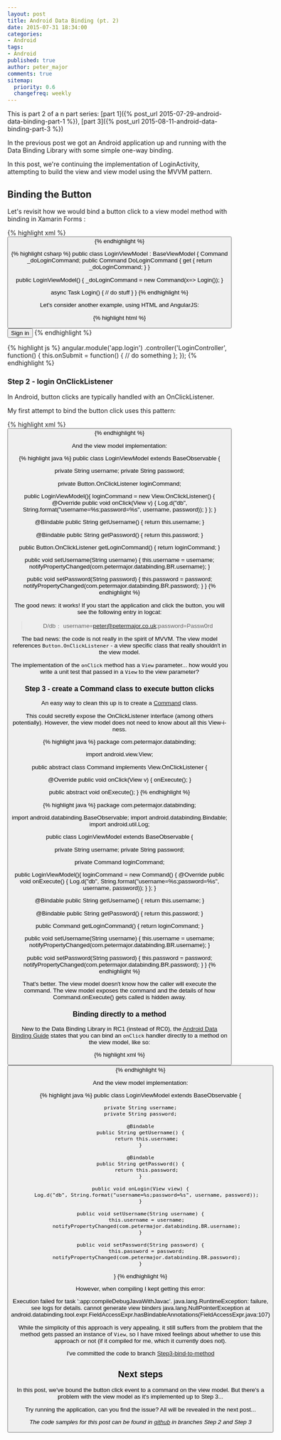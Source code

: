 ```yaml
---
layout: post
title: Android Data Binding (pt. 2)
date: 2015-07-31 18:34:00
categories:
- Android
tags:
- Android
published: true
author: peter_major
comments: true
sitemap:
  priority: 0.6
  changefreq: weekly
---
```


This is part 2 of a n part series: [part 1]({% post_url 2015-07-29-android-data-binding-part-1 %}), [part 3]({% post_url 2015-08-11-android-data-binding-part-3 %})

In the previous post we got an Android application up and running with the Data Binding Library with some simple one-way binding.

In this post, we're continuing the implementation of LoginActivity, attempting to build the view and view model using the MVVM pattern.

## Binding the Button 

Let's revisit how we would bind a button click to a view model method with binding in Xamarin Forms :

{% highlight xml %}
<Button Text="{i18n:Translate LoginButton}" Command="{Binding DoLoginCommand}" />
{% endhighlight %}

{% highlight csharp %}
public class LoginViewModel : BaseViewModel
{
  Command _doLoginCommand;
  public Command DoLoginCommand
  {
    get { return _doLoginCommand; }
  }

  public LoginViewModel()
  {
    _doLoginCommand = new Command(x=> Login());
  }

  async Task Login()
  {
    // do stuff
  }
}
{% endhighlight %}

Let's consider another example, using HTML and AngularJS:

{% highlight html %}
<button ng-click="login.onSubmit()">Sign in</button>
{% endhighlight %}

{% highlight js %}
angular.module('app.login')
  .controller('LoginController',
    function() {
      this.onSubmit = function() {
        // do something
      };
    });
{% endhighlight %}

<!--more-->

### Step 2 - login OnClickListener

In Android, button clicks are typically handled with an OnClickListener.

My first attempt to bind the button click uses this pattern:

{% highlight xml %}
<Button android:text="@string/label_login"
  android:setOnClickListener="@{viewModel.getLoginCommand}"/>
{% endhighlight %}

And the view model implementation:

{% highlight java %}
public class LoginViewModel extends BaseObservable {

  private String username;
  private String password;

  private Button.OnClickListener loginCommand;

  public LoginViewModel(){
    loginCommand = new View.OnClickListener() {
      @Override
      public void onClick(View v) {
        Log.d("db", String.format("username=%s;password=%s", username, password));
      }
    };
  }

  @Bindable
  public String getUsername() { return this.username; }

  @Bindable
  public String getPassword() {
    return this.password;
  }

  public Button.OnClickListener getLoginCommand() { return loginCommand; }

  public void setUsername(String username) {
    this.username = username;
    notifyPropertyChanged(com.petermajor.databinding.BR.username);
  }

  public void setPassword(String password) {
    this.password = password;
    notifyPropertyChanged(com.petermajor.databinding.BR.password);
  }
}
{% endhighlight %}

The good news: it works! If you start the application and click the button, you will see the following entry in logcat:

> D/db﹕ username=peter@petermajor.co.uk;password=Passw0rd

The bad news: the code is not really in the spirit of MVVM. The view model references `Button.OnClickListener` - a view specific class that really shouldn't in the view model.

The implementation of the `onClick` method has a `View` parameter... how would you write a unit test that passed in a `View` to the view parameter?

### Step 3 - create a Command class to execute button clicks

An easy way to clean this up is to create a [Command](https://en.wikipedia.org/wiki/Command_pattern) class.

This could secretly expose the OnClickListener interface (among others potentially). However, the view model does not need to know about all this View-i-ness. 

{% highlight java %}
package com.petermajor.databinding;

import android.view.View;

public abstract class Command implements View.OnClickListener {

  @Override
  public void onClick(View v) {
    onExecute();
  }

  public abstract void onExecute();
}
{% endhighlight %}

{% highlight java %}
package com.petermajor.databinding;

import android.databinding.BaseObservable;
import android.databinding.Bindable;
import android.util.Log;

public class LoginViewModel extends BaseObservable {

  private String username;
  private String password;

  private Command loginCommand;

  public LoginViewModel(){
    loginCommand = new Command() {
      @Override
      public void onExecute() {
        Log.d("db", String.format("username=%s;password=%s", username, password));
      }
    };
  }

  @Bindable
  public String getUsername() {
    return this.username;
  }

  @Bindable
  public String getPassword() {
    return this.password;
  }

  public Command getLoginCommand() { return loginCommand; }

  public void setUsername(String username) {
    this.username = username;
    notifyPropertyChanged(com.petermajor.databinding.BR.username);
  }

  public void setPassword(String password) {
    this.password = password;
    notifyPropertyChanged(com.petermajor.databinding.BR.password);
  }
}
{% endhighlight %}

That's better. The view model doesn't know how the caller will execute the command. The view model exposes the command and the details of how Command.onExecute() gets called is hidden away.


### Binding directly to a method

New to the Data Binding Library in RC1 (instead of RC0), the [Android Data Binding Guide](https://developer.android.com/tools/data-binding/guide.html) states that you can bind an `onClick` handler directly to a method on the view model, like so:

{% highlight xml %}
<Button android:text="@string/label_login"
  android:onClick="@{viewModel.onLogin}"/>
{% endhighlight %}

And the view model implementation:

{% highlight java %}
public class LoginViewModel extends BaseObservable {

    private String username;
    private String password;

    @Bindable
    public String getUsername() {
        return this.username;
    }

    @Bindable
    public String getPassword() {
        return this.password;
    }

    public void onLogin(View view) {
        Log.d("db", String.format("username=%s;password=%s", username, password));
    }

    public void setUsername(String username) {
        this.username = username;
        notifyPropertyChanged(com.petermajor.databinding.BR.username);
    }

    public void setPassword(String password) {
        this.password = password;
        notifyPropertyChanged(com.petermajor.databinding.BR.password);
    }
}
{% endhighlight %}

However, when compiling I kept getting this error:

Execution failed for task ':app:compileDebugJavaWithJavac'.
java.lang.RuntimeException: failure, see logs for details.
cannot generate view binders java.lang.NullPointerException at
android.databinding.tool.expr.FieldAccessExpr.hasBindableAnnotations(FieldAccessExpr.java:107)

While the simplicity of this approach is very appealing, it still suffers from the problem that the method gets passed an instance of `View`, so I have mixed feelings about whether to use this approach or not (if it compiled for me, which it currently does not).

I've committed the code to branch [Step3-bind-to-method](https://github.com/petermajor/AndroidDataBinding/tree/Step3-bind-to-method)

## Next steps

In this post, we've bound the button click event to a command on the view model. But there's a problem with the view model as it's implemented up to Step 3...

Try running the application, can you find the issue? All will be revealed in the next post...

_The code samples for this post can be found in [github](https://github.com/petermajor/AndroidDataBinding/tree/Step2) in branches Step 2 and Step 3_